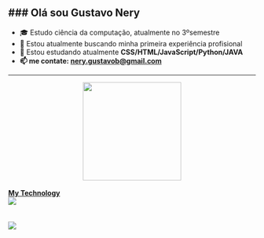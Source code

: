 <b>### Olá sou Gustavo Nery</b>
-----------------------------------------------------------------------------------------------------------------------------------------------
- 🎓 Estudo ciência da computação, atualmente no 3ºsemestre
- 🔭 Estou atualmente buscando minha primeira experiência profisional
- 🌱 Estou estudando atualmente <b>CSS/HTML/JavaScript/Python/JAVA<b>
- 📫 me contate: nery.gustavob@gmail.com
-----------------------------------------------------------------------------------------------------------------------------------------------

<div align="center">
  <a href="https://github.com/1JlNery">
  <img height="200em" src="https://github-readme-stats.vercel.app/api/top-langs/?username=1JlNery&layout=compact&langs_count=7&theme=dra" />
</div>


<div style="display: inline_block"><br>
<b> My Technology</b>
<br>
  <img src="https://skillicons.dev/icons?i=js,html,css,java,py&theme=dark& https://skillicons.dev"/>
  <br>
</div>
<br>
<div><br>
  <a href="mailto:nery.gustavob@gmail.com">
    <img src="https://skillicons.dev/icons?i=gmail&theme=dark  https://skillicons.dev" />
  </a>
</div>
